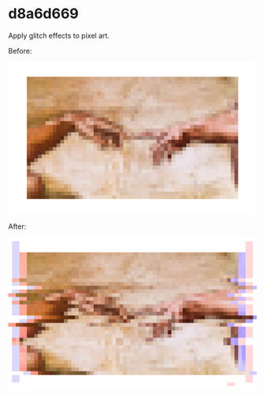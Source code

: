 # d8a6d669
Apply glitch effects to pixel art.

Before:

![Original pixel art](d82832d7.png)

After:

![Glitched pixel art](ccde149e.png)
